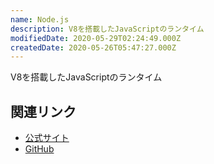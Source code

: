 ```yaml
---
name: Node.js
description: V8を搭載したJavaScriptのランタイム
modifiedDate: 2020-05-29T02:24:49.000Z
createdDate: 2020-05-26T05:47:27.000Z
---
```


V8を搭載したJavaScriptのランタイム

## 関連リンク

- [公式サイト](https://nodejs.org/en/)
- [GitHub](https://github.com/nodejs/node)
